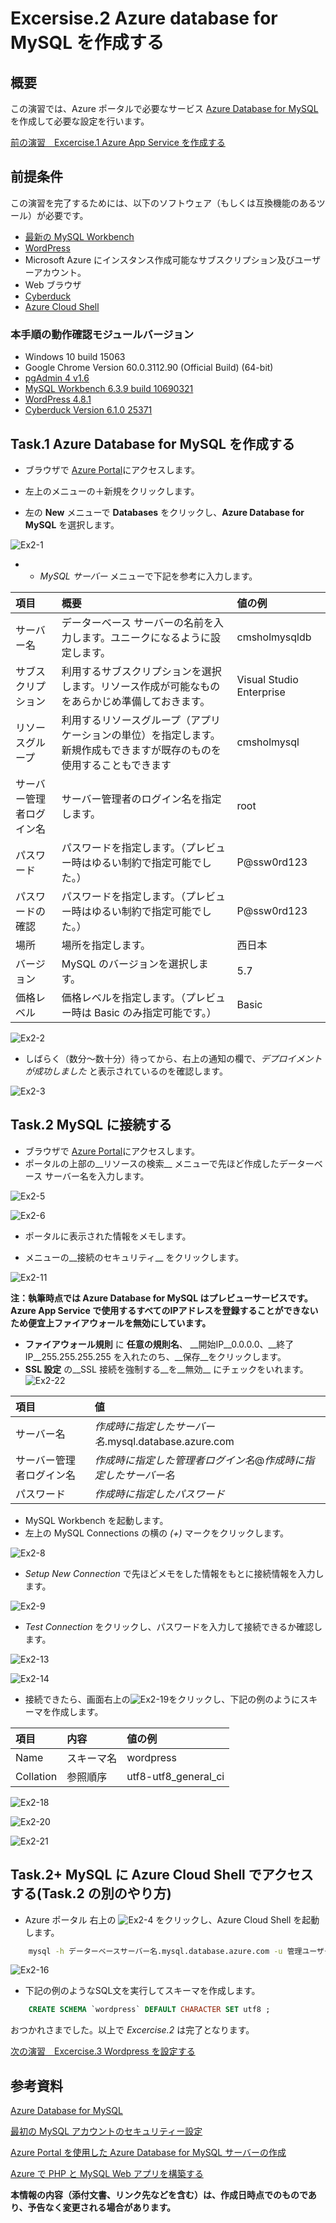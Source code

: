 # Excersise.2 Azure database for MySQL を作成する

## 概要
この演習では、Azure ポータルで必要なサービス [Azure Database for MySQL](https://azure.microsoft.com/ja-jp/services/mysql/) を作成して必要な設定を行います。

[前の演習　Excercise.1 Azure App Service を作成する](./Excercise1-CreateServices.md)

## 前提条件
この演習を完了するためには、以下のソフトウェア（もしくは互換機能のあるツール）が必要です。

* [最新の MySQL Workbench](https://dev.mysql.com/downloads/workbench/)
* [WordPress](https://wordpress.org/download/)
* Microsoft Azure にインスタンス作成可能なサブスクリプション及びユーザーアカウント。
* Web ブラウザ
* [Cyberduck](https://cyberduck.io/)
* [Azure Cloud Shell](https://docs.microsoft.com/ja-jp/azure/cloud-shell/overview)

### 本手順の動作確認モジュールバージョン
* Windows 10 build 15063
* Google Chrome Version 60.0.3112.90 (Official Build) (64-bit)
* [pgAdmin 4 v1.6](https://www.postgresql.org/ftp/pgadmin/pgadmin4/v1.6/windows/)
* [MySQL Workbench 6.3.9 build 10690321](https://dev.mysql.com/downloads/workbench/)
* [WordPress 4.8.1](https://wordpress.org/download/)
* [Cyberduck Version 6.1.0 25371](https://cyberduck.io/)


## Task.1 Azure Database for MySQL を作成する
- ブラウザで [Azure Portal](http://portal.azure.com/)にアクセスします。

- 左上のメニューの＋新規をクリックします。
- 左の __New__ メニューで __Databases__ をクリックし、__Azure Database for MySQL__ を選択します。

![Ex2-1](./Picture/Ex2-1.png)

- - _MySQL サーバー_ メニューで下記を参考に入力します。

| 項目 | 概要 | 値の例 |
|:----------|:------------|:-------------|
| サーバー名 | データーベース サーバーの名前を入力します。ユニークになるように設定します。 | cmsholmysqldb |
| サブスクリプション | 利用するサブスクリプションを選択します。リソース作成が可能なものをあらかじめ準備しておきます。 | Visual Studio Enterprise |
| リソースグループ |  利用するリソースグループ（アプリケーションの単位）を指定します。新規作成もできますが既存のものを使用することもできます | cmsholmysql |
| サーバー管理者ログイン名 | サーバー管理者のログイン名を指定します。 | root |
| パスワード | パスワードを指定します。（プレビュー時はゆるい制約で指定可能でした。） | P@ssw0rd123 |
| パスワードの確認 | パスワードを指定します。（プレビュー時はゆるい制約で指定可能でした。） | P@ssw0rd123 |
| 場所 | 場所を指定します。 | 西日本 |
| バージョン | MySQL のバージョンを選択します。 | 5.7 |
| 価格レベル | 価格レベルを指定します。（プレビュー時は Basic のみ指定可能です。） | Basic |

![Ex2-2](./Picture/Ex2-2.png)

- しばらく（数分～数十分）待ってから、右上の通知の欄で、_デプロイメントが成功しました_ と表示されているのを確認します。

![Ex2-3](./Picture/Ex2-3.png)


## Task.2 MySQL に接続する
- ブラウザで [Azure Portal](http://portal.azure.com/)にアクセスします。
- ポータルの上部の__リソースの検索__ メニューで先ほど作成したデーターベース サーバー名を入力します。

![Ex2-5](./Picture/Ex2-5.png)

![Ex2-6](./Picture/Ex2-6.png "作成したデーターベースサーバーがヒットした例")

- ポータルに表示された情報をメモします。

- メニューの__接続のセキュリティ__ をクリックします。

![Ex2-11](./Picture/Ex2-11.png)

__注：執筆時点では Azure Database for MySQL はプレビューサービスです。Azure App Service で使用するすべてのIPアドレスを登録することができないため便宜上ファイアウォールを無効にしています。__

- __ファイアウォール規則__ に __任意の規則名__、 __開始IP__0.0.0.0、__終了IP__255.255.255.255 を入れたのち、__保存__をクリックします。
- __SSL 設定__ の__SSL 接続を強制する__を__無効__ にチェックをいれます。
![Ex2-22](./Picture/Ex2-22.png)
<!-- 
- 上のメニューの __+自分の IP を追加__ をクリックしたのち __保存__ をクリックします。

![Ex2-12](./Picture/Ex2-12.png)
![Ex2-7](./Picture/Ex2-7.png) -->


| 項目 | 値 |
|:-----|:---|
| サーバー名 | _作成時に指定したサーバー名_.mysql.database.azure.com |
| サーバー管理者ログイン名 | _作成時に指定した管理者ログイン名_@_作成時に指定したサーバー名_ |
| パスワード | _作成時に指定したパスワード_ |

- MySQL Workbench を起動します。
- 左上の MySQL Connections の横の _(+)_ マークをクリックします。

![Ex2-8](./Picture/Ex2-8.png)

- _Setup New Connection_ で先ほどメモをした情報をもとに接続情報を入力します。

![Ex2-9](./Picture/Ex2-9.png)

- _Test Connection_ をクリックし、パスワードを入力して接続できるか確認します。

![Ex2-13](./Picture/Ex2-13.png)

![Ex2-14](./Picture/Ex2-14.png)

- 接続できたら、画面右上の![Ex2-19](./Picture/Ex2-19.png)をクリックし、下記の例のようにスキーマを作成します。

| 項目 | 内容 |値の例|
|:-----|:---|:---|
| Name | スキーマ名 | wordpress |
| Collation | 参照順序 | utf8-utf8_general_ci |

![Ex2-18](./Picture/Ex2-18.png)

![Ex2-20](./Picture/Ex2-20.png)

![Ex2-21](./Picture/Ex2-21.png)


## Task.2+ MySQL に Azure Cloud Shell でアクセスする(Task.2 の別のやり方)

- Azure ポータル 右上の ![Ex2-4](./Picture/Ex2-4.png) をクリックし、Azure Cloud Shell を起動します。

```bash
    mysql -h データーベースサーバー名.mysql.database.azure.com -u 管理ユーザー名@データーベースサーバー名 -p
```

<!-- 下記ようなのエラーが表示されるのを確認します。

![Ex2-15](./Picture/Ex2-15.png)

- Azure ポータル の メニューの__接続のセキュリティ__ をクリックします。

![Ex2-11](./Picture/Ex2-11.png)

- 上のメニューの __ファイアウォール規則__ の __規則名, 開始 IP, 終了IP__ にエラーで表示された IP アドレスを指定したのち __保存__ をクリックします。

![Ex2-12](./Picture/Ex2-12.png)

- 再度接続テストを実施します。 -->

![Ex2-16](./Picture/Ex2-16.png)

- 下記の例のようなSQL文を実行してスキーマを作成します。
```sql
    CREATE SCHEMA `wordpress` DEFAULT CHARACTER SET utf8 ;
```

おつかれさまでした。以上で _Excercise.2_ は完了となります。

[次の演習　Excercise.3 Wordpress を設定する](./Excercise3-SetUpWP.md)

## 参考資料 

[Azure Database for MySQL](https://azure.microsoft.com/ja-jp/services/mysql/)

[最初の MySQL アカウントのセキュリティー設定](https://dev.mysql.com/doc/refman/5.6/ja/default-privileges.html)

[Azure Portal を使用した Azure Database for MySQL サーバーの作成](https://docs.microsoft.com/ja-jp/azure/mysql/quickstart-create-mysql-server-database-using-azure-portal)

[Azure で PHP と MySQL Web アプリを構築する](https://docs.microsoft.com/ja-jp/azure/app-service-web/app-service-web-tutorial-php-mysql)


__本情報の内容（添付文書、リンク先などを含む）は、作成日時点でのものであり、予告なく変更される場合があります。__